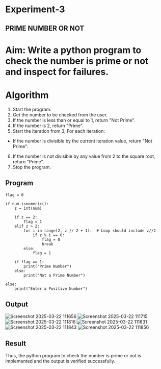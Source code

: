 # Experiment-3
## PRIME NUMBER OR NOT

# Aim: Write a python program to check the number is prime or not and inspect for failures. 

# Algorithm
1. Start the program.
2. Get the number to be checked from the user.
3. If the number is less than or equal to 1, return "Not Prime".
4. If the number is 2, return "Prime".
5. Start the iteration from 3, For each iteration:
 - If the number is divisible by the current iteration value, return "Not Prime".
6. If the number is not divisible by any value from 2 to the square root, return "Prime".
7. Stop the program. 

## Program
```num = input("Enter a number: ")  
flag = 0  

if num.isnumeric():  
    z = int(num)  

    if z == 2:  
        flag = 1  
    elif z > 2:  
        for i in range(2, z // 2 + 1):  # Loop should include z//2
            if z % i == 0:  
                flag = 0  
                break  
        else:  
            flag = 1  

    if flag == 1:  
        print("Prime Number")  
    else:  
        print("Not a Prime Number")  

else:  
    print("Enter a Positive Number")
```
## Output
![Screenshot 2025-03-22 111656](https://github.com/user-attachments/assets/a1a94c55-1afb-4aea-a934-294b5dffff30)
![Screenshot 2025-03-22 111715](https://github.com/user-attachments/assets/8d0a05aa-37ca-4572-9a89-a838be9107c1)
![Screenshot 2025-03-22 111816](https://github.com/user-attachments/assets/591a2841-3bbc-46fb-b1f6-642bbe6bea7f)
![Screenshot 2025-03-22 111831](https://github.com/user-attachments/assets/f77fb5b8-5f60-4262-9a8b-e72f8cb7c380)
![Screenshot 2025-03-22 111843](https://github.com/user-attachments/assets/a7a79499-e98a-4d7f-a5bb-eb80dcb79cc3)
![Screenshot 2025-03-22 111856](https://github.com/user-attachments/assets/f54b48ec-79d9-40fb-8313-5fc066c03124)




## Result
Thus, the python program to check the number is prime or not is implemented and the output is 
verified successfully.
